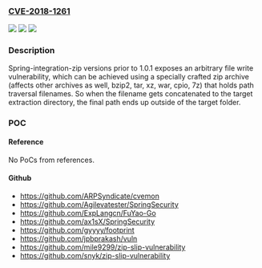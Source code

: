 ### [CVE-2018-1261](https://cve.mitre.org/cgi-bin/cvename.cgi?name=CVE-2018-1261)
![](https://img.shields.io/static/v1?label=Product&message=Spring%20Integration%20Zip&color=blue)
![](https://img.shields.io/static/v1?label=Version&message=n%2Fa&color=blue)
![](https://img.shields.io/static/v1?label=Vulnerability&message=Directory%20Traversal&color=brighgreen)

### Description

Spring-integration-zip versions prior to 1.0.1 exposes an arbitrary file write vulnerability, which can be achieved using a specially crafted zip archive (affects other archives as well, bzip2, tar, xz, war, cpio, 7z) that holds path traversal filenames. So when the filename gets concatenated to the target extraction directory, the final path ends up outside of the target folder.

### POC

#### Reference
No PoCs from references.

#### Github
- https://github.com/ARPSyndicate/cvemon
- https://github.com/Agilevatester/SpringSecurity
- https://github.com/ExpLangcn/FuYao-Go
- https://github.com/ax1sX/SpringSecurity
- https://github.com/gyyyy/footprint
- https://github.com/jpbprakash/vuln
- https://github.com/mile9299/zip-slip-vulnerability
- https://github.com/snyk/zip-slip-vulnerability

